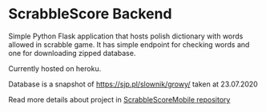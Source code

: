 
# ScrabbleScore Backend

Simple Python Flask application that hosts polish dictionary with words allowed in scrabble game. It has simple endpoint for checking words and one for downloading zipped database. 

Currently hosted on heroku.

Database is a snapshot of https://sjp.pl/slownik/growy/ taken at 23.07.2020

Read more details about project in [ScrabbleScoreMobile repository](https://github.com/Simon-the-Shark/ScrabbleScoreMobile)
